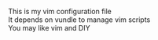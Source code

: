 This is my vim configuration file  
It depends on vundle to manage vim scripts  
You may like vim and DIY
